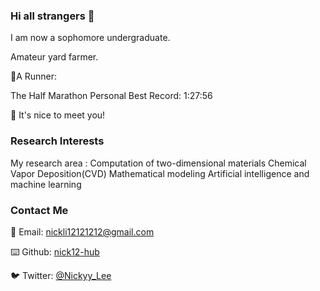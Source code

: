 ### Hi all strangers 👋

I am now a sophomore undergraduate. 

Amateur yard farmer. 

🏃A Runner: 

The Half Marathon Personal Best Record: 1:27:56

👋 It's nice to meet you!

### Research Interests

My research area :
Computation of two-dimensional materials
Chemical Vapor Deposition(CVD)
Mathematical modeling
Artificial intelligence and machine learning

### Contact Me 
📧 Email: [nickli12121212@gmail.com](nickli12121212@gmail.com)

⌨️ Github: [nick12-hub](https://github.com/nick12-hub)

🐦 Twitter: [@Nickyy_Lee](https://twitter.com/Nickyy_Lee)

